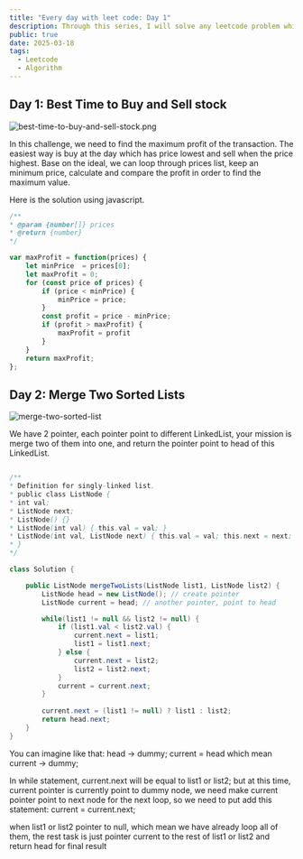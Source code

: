 ```yaml
---
title: "Every day with leet code: Day 1"
description: Through this series, I will solve any leetcode problem which have easy or medium level
public: true
date: 2025-03-18
tags:
  - Leetcode
  - Algorithm
---
```

## Day 1: Best Time to Buy and Sell stock
![best-time-to-buy-and-sell-stock.png](best-time-to-buy-and-sell-stock.png)

In this challenge, we need to find the maximum profit of the transaction. The easiest way is buy at the day which has price lowest and sell when the price highest. Base on the ideal, we can loop through prices list, keep an minimum price, calculate and compare the profit in order to find the maximum value.  

Here is the solution using javascript.      

```js showLineNumbers
/**
* @param {number[]} prices
* @return {number}
*/

var maxProfit = function(prices) {
	let minPrice  = prices[0];
	let maxProfit = 0;
	for (const price of prices) {
		if (price < minPrice) {
			minPrice = price;
		}
		const profit = price - minPrice;
		if (profit > maxProfit) {
			maxProfit = profit
		}
	}
	return maxProfit;
}; 
```


## Day 2: Merge Two Sorted Lists


![merge-two-sorted-list](merge-two-sorted-list.png)


We have 2 pointer, each pointer point to different LinkedList, your mission is merge two of them into one, and return the pointer point to head of this LinkedList.

```java showLineNumbers

/**
* Definition for singly-linked list.
* public class ListNode {
* int val;
* ListNode next;
* ListNode() {}
* ListNode(int val) { this.val = val; }
* ListNode(int val, ListNode next) { this.val = val; this.next = next; }
* }
*/

class Solution {

	public ListNode mergeTwoLists(ListNode list1, ListNode list2) {
		ListNode head = new ListNode(); // create pointer
		ListNode current = head; // another pointer, point to head

		while(list1 != null && list2 != null) {	
			if (list1.val < list2.val) {		
				current.next = list1;
				list1 = list1.next;
			} else {
				current.next = list2;
				list2 = list2.next;
			}
			current = current.next;
		}
		
		current.next = (list1 != null) ? list1 : list2;
		return head.next;
	}
}
```

You can imagine like that: head -> dummy; current = head which mean current -> dummy;

In while statement, current.next will be equal to list1 or list2; but at this time, current pointer is currently point to dummy node, we need make current pointer point to next node for the next loop, so we need to put add this statement: current = current.next;

when list1 or list2 pointer to null, which mean we have already loop all of them, the rest task is just pointer current to the rest of list1 or list2 and return head for final result













